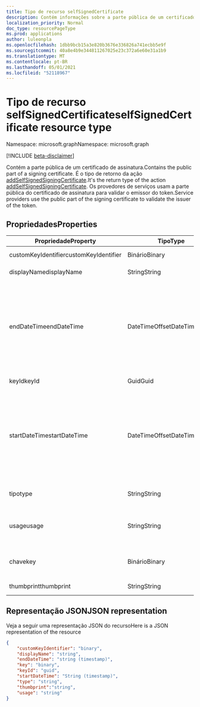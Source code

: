 ```yaml
---
title: Tipo de recurso selfSignedCertificate
description: Contém informações sobre a parte pública de um certificado de assinatura.
localization_priority: Normal
doc_type: resourcePageType
ms.prod: applications
author: luleonpla
ms.openlocfilehash: 1dbb9bcb15a3e820b3676e336826a741ecbb5e9f
ms.sourcegitcommit: 40a8e4b9e344811267025e23c372a6e60e31a1b9
ms.translationtype: MT
ms.contentlocale: pt-BR
ms.lasthandoff: 05/01/2021
ms.locfileid: "52118967"
---
```

# <a name="selfsignedcertificate-resource-type"></a><span data-ttu-id="9a577-103">Tipo de recurso selfSignedCertificate</span><span class="sxs-lookup"><span data-stu-id="9a577-103">selfSignedCertificate resource type</span></span>

<span data-ttu-id="9a577-104">Namespace: microsoft.graph</span><span class="sxs-lookup"><span data-stu-id="9a577-104">Namespace: microsoft.graph</span></span>

[!INCLUDE [beta-disclaimer](../../includes/beta-disclaimer.md)]

<span data-ttu-id="9a577-105">Contém a parte pública de um certificado de assinatura.</span><span class="sxs-lookup"><span data-stu-id="9a577-105">Contains the public part of a signing certificate.</span></span> <span data-ttu-id="9a577-106">É o tipo de retorno da ação [addSelfSignedSigningCertificate](../api/serviceprincipal-addtokensigningcertificate.md).</span><span class="sxs-lookup"><span data-stu-id="9a577-106">It's the return type of the action [addSelfSignedSigningCertificate](../api/serviceprincipal-addtokensigningcertificate.md).</span></span> <span data-ttu-id="9a577-107">Os provedores de serviços usam a parte pública do certificado de assinatura para validar o emissor do token.</span><span class="sxs-lookup"><span data-stu-id="9a577-107">Service providers use the public part of the signing certificate to validate the issuer of the token.</span></span>

## <a name="properties"></a><span data-ttu-id="9a577-108">Propriedades</span><span class="sxs-lookup"><span data-stu-id="9a577-108">Properties</span></span>
<span data-ttu-id="9a577-109">Propriedade</span><span class="sxs-lookup"><span data-stu-id="9a577-109">Property</span></span>|<span data-ttu-id="9a577-110">Tipo</span><span class="sxs-lookup"><span data-stu-id="9a577-110">Type</span></span>|<span data-ttu-id="9a577-111">Descrição</span><span class="sxs-lookup"><span data-stu-id="9a577-111">Description</span></span>
----|--|---
|<span data-ttu-id="9a577-112">customKeyIdentifier</span><span class="sxs-lookup"><span data-stu-id="9a577-112">customKeyIdentifier</span></span>|<span data-ttu-id="9a577-113">Binário</span><span class="sxs-lookup"><span data-stu-id="9a577-113">Binary</span></span>| <span data-ttu-id="9a577-114">Identificador de chave personalizado.</span><span class="sxs-lookup"><span data-stu-id="9a577-114">Custom key identifier.</span></span> |
| <span data-ttu-id="9a577-115">displayName</span><span class="sxs-lookup"><span data-stu-id="9a577-115">displayName</span></span> | <span data-ttu-id="9a577-116">String</span><span class="sxs-lookup"><span data-stu-id="9a577-116">String</span></span> | <span data-ttu-id="9a577-117">O nome amigável da chave.</span><span class="sxs-lookup"><span data-stu-id="9a577-117">The friendly name for the key.</span></span> |
|<span data-ttu-id="9a577-118">endDateTime</span><span class="sxs-lookup"><span data-stu-id="9a577-118">endDateTime</span></span>|<span data-ttu-id="9a577-119">DateTimeOffset</span><span class="sxs-lookup"><span data-stu-id="9a577-119">DateTimeOffset</span></span>|<span data-ttu-id="9a577-120">A data e a hora em que a credencial expira.</span><span class="sxs-lookup"><span data-stu-id="9a577-120">The date and time at which the credential expires.</span></span> <span data-ttu-id="9a577-121">O tipo Timestamp representa informações de data e hora usando o formato ISO 8601 e está sempre no horário UTC.</span><span class="sxs-lookup"><span data-stu-id="9a577-121">The Timestamp type represents date and time information using ISO 8601 format and is always in UTC time.</span></span> <span data-ttu-id="9a577-122">Por exemplo, meia-noite UTC em 1º de janeiro de 2014 teria esta aparência: "2014-01-01T00:00:00Z".</span><span class="sxs-lookup"><span data-stu-id="9a577-122">For example, midnight UTC on Jan 1, 2014 would look like this: "2014-01-01T00:00:00Z".</span></span> |
|<span data-ttu-id="9a577-123">keyId</span><span class="sxs-lookup"><span data-stu-id="9a577-123">keyId</span></span>|<span data-ttu-id="9a577-124">Guid</span><span class="sxs-lookup"><span data-stu-id="9a577-124">Guid</span></span>|<span data-ttu-id="9a577-125">O identificador exclusivo (GUID) da chave.</span><span class="sxs-lookup"><span data-stu-id="9a577-125">The unique identifier (GUID) for the key.</span></span>|
|<span data-ttu-id="9a577-126">startDateTime</span><span class="sxs-lookup"><span data-stu-id="9a577-126">startDateTime</span></span>|<span data-ttu-id="9a577-127">DateTimeOffset</span><span class="sxs-lookup"><span data-stu-id="9a577-127">DateTimeOffset</span></span>|<span data-ttu-id="9a577-128">A data e a hora em que a credencial se torna válida.</span><span class="sxs-lookup"><span data-stu-id="9a577-128">The date and time at which the credential becomes valid.</span></span> <span data-ttu-id="9a577-129">O tipo Timestamp representa informações de data e hora usando o formato ISO 8601 e está sempre no horário UTC.</span><span class="sxs-lookup"><span data-stu-id="9a577-129">The Timestamp type represents date and time information using ISO 8601 format and is always in UTC time.</span></span> <span data-ttu-id="9a577-130">Por exemplo, meia-noite UTC em 1º de janeiro de 2014 teria esta aparência: "2014-01-01T00:00:00Z".</span><span class="sxs-lookup"><span data-stu-id="9a577-130">For example, midnight UTC on Jan 1, 2014 would look like this: "2014-01-01T00:00:00Z".</span></span> |
|<span data-ttu-id="9a577-131">tipo</span><span class="sxs-lookup"><span data-stu-id="9a577-131">type</span></span>|<span data-ttu-id="9a577-132">String</span><span class="sxs-lookup"><span data-stu-id="9a577-132">String</span></span>|<span data-ttu-id="9a577-133">O tipo de credencial de chave.</span><span class="sxs-lookup"><span data-stu-id="9a577-133">The type of key credential.</span></span> <span data-ttu-id="9a577-134">"AsymmetricX509Cert".</span><span class="sxs-lookup"><span data-stu-id="9a577-134">"AsymmetricX509Cert".</span></span>|
|<span data-ttu-id="9a577-135">usage</span><span class="sxs-lookup"><span data-stu-id="9a577-135">usage</span></span>|<span data-ttu-id="9a577-136">String</span><span class="sxs-lookup"><span data-stu-id="9a577-136">String</span></span>|<span data-ttu-id="9a577-137">Uma cadeia de caracteres que descreve a finalidade para a qual a chave pode ser usada.</span><span class="sxs-lookup"><span data-stu-id="9a577-137">A string that describes the purpose for which the key can be used.</span></span> <span data-ttu-id="9a577-138">Por exemplo, "Verificar".</span><span class="sxs-lookup"><span data-stu-id="9a577-138">For example, "Verify".</span></span>|
|<span data-ttu-id="9a577-139">chave</span><span class="sxs-lookup"><span data-stu-id="9a577-139">key</span></span>|<span data-ttu-id="9a577-140">Binário</span><span class="sxs-lookup"><span data-stu-id="9a577-140">Binary</span></span>| <span data-ttu-id="9a577-141">O valor da credencial de chave.</span><span class="sxs-lookup"><span data-stu-id="9a577-141">The value for the key credential.</span></span> <span data-ttu-id="9a577-142">Deve ser um valor codificado de base-64.</span><span class="sxs-lookup"><span data-stu-id="9a577-142">Should be a base-64 encoded value.</span></span> |
|<span data-ttu-id="9a577-143">thumbprint</span><span class="sxs-lookup"><span data-stu-id="9a577-143">thumbprint</span></span>| <span data-ttu-id="9a577-144">String</span><span class="sxs-lookup"><span data-stu-id="9a577-144">String</span></span> | <span data-ttu-id="9a577-145">O valor de impressão digital da chave.</span><span class="sxs-lookup"><span data-stu-id="9a577-145">The thumbprint value for the key.</span></span>|

## <a name="json-representation"></a><span data-ttu-id="9a577-146">Representação JSON</span><span class="sxs-lookup"><span data-stu-id="9a577-146">JSON representation</span></span>

<span data-ttu-id="9a577-147">Veja a seguir uma representação JSON do recurso</span><span class="sxs-lookup"><span data-stu-id="9a577-147">Here is a JSON representation of the resource</span></span>

<!-- {
  "blockType": "resource",
  "optionalProperties": [

  ],
  "@odata.type": "microsoft.graph.selfSignedCertificate"
}-->

```json
{
    "customKeyIdentifier": "binary",
    "displayName": "string",
    "endDateTime": "string (timestamp)",
    "key": "binary",
    "keyId": "guid",
    "startDateTime": "String (timestamp)",
    "type": "string",
    "thumbprint":"string",
    "usage": "string"
}
```

<!-- uuid: 8fcb5dbc-d5aa-4681-8e31-b001d5168d79
2015-10-25 14:57:30 UTC -->
<!--
{
  "type": "#page.annotation",
  "description": "selfSignedCertificate resource",
  "keywords": "",
  "section": "documentation",
  "tocPath": "",
  "suppressions": []
}
-->

